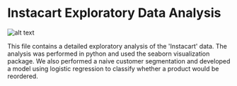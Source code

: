 # Instacart Exploratory Data Analysis

![alt text](https://postandparcel.info/wp-content/uploads/2016/03/instacartweb.png)

This file contains a detailed exploratory analysis of the 'Instacart' data. The analysis was performed in python and used the seaborn visualization package.
We also performed a naive customer segmentation and developed a model using logistic regression to classify whether a product would be reordered. 